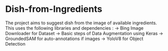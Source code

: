 # Dish-from-Ingredients
The project aims to suggest dish from the image of available ingredients.
This uses the following libraries and dependencies :
-> Bing Image Downloader for Dataset
-> Basic steps of Data Augmentation using Keras
-> GroundedSAM for auto-annotations if images
-> YoloV8 for Object Detection
